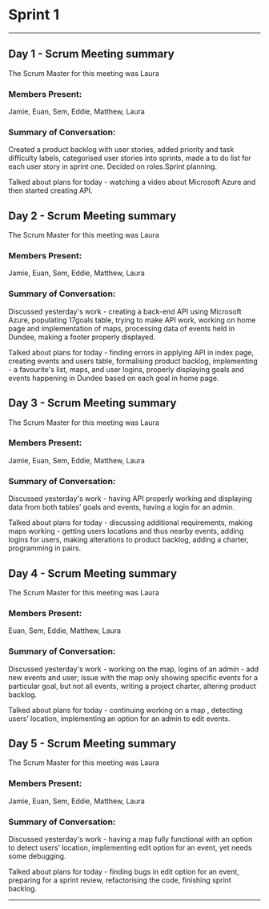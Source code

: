 # Sprint 1

---

## Day 1 - Scrum Meeting summary
The Scrum Master for this meeting was Laura

### Members Present:
Jamie, Euan, Sem, Eddie, Matthew, Laura

### Summary of Conversation:
Created a product backlog with user stories, added priority and task difficulty labels, categorised user stories into sprints, made a to do list for each user story in sprint one. Decided on roles.Sprint planning.

Talked about plans for today - watching a video about Microsoft Azure and then started creating API.


## Day 2 - Scrum Meeting summary
The Scrum Master for this meeting was Laura

### Members Present:
Jamie, Euan, Sem, Eddie, Matthew, Laura

### Summary of Conversation:
Discussed yesterday's work - creating a back-end API using Microsoft Azure, populating 17goals table, trying to make API work, working on home page and implementation of maps, processing data of events held in Dundee, making a footer properly displayed.

Talked about plans for today - finding errors in applying API in index page, creating events and users table, formalising product backlog, implementing - a favourite's list, maps, and user logins, properly displaying goals and events happening in Dundee based on each goal in home page.


## Day 3 - Scrum Meeting summary
The Scrum Master for this meeting was Laura

### Members Present:
Jamie, Euan, Sem, Eddie, Matthew, Laura

### Summary of Conversation:
Discussed yesterday's work - having API properly working and displaying data from both tables’ goals and events, having a login for an admin.

Talked about plans for today - discussing additional requirements, making maps working - getting users locations and thus nearby events, adding logins for users, making alterations to product backlog, adding a charter, programming in pairs.

## Day 4 - Scrum Meeting summary
The Scrum Master for this meeting was Laura

### Members Present:
Euan, Sem, Eddie, Matthew, Laura

### Summary of Conversation:
Discussed yesterday's work - working on the map, logins of an admin - add new events and user; issue with the map only showing specific events for a particular goal, but not all events, writing a project charter, altering product backlog.

Talked about plans for today - continuing working on a map , detecting users’ location, implementing an option for an admin to edit events.

## Day 5 - Scrum Meeting summary
The Scrum Master for this meeting was Laura

### Members Present:
Jamie, Euan, Sem, Eddie, Matthew, Laura

### Summary of Conversation:
Discussed yesterday's work - having a map fully functional with an option to detect users’ location, implementing edit option for an event, yet needs some debugging.

Talked about plans for today - finding bugs in edit option for an event, preparing for a sprint review, refactorising the code, finishing sprint backlog.




---
